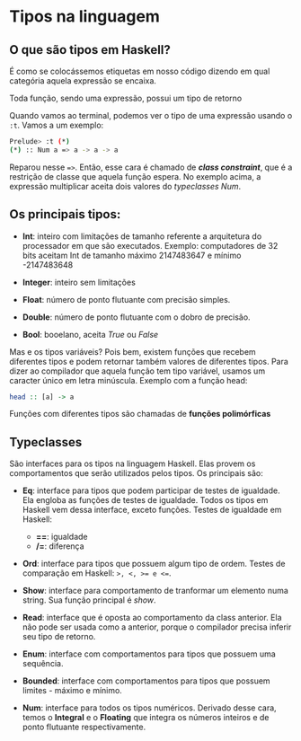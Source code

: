 # Tipos na linguagem

## O que são tipos em Haskell?

É como se colocássemos etiquetas em nosso código dizendo em qual categória aquela expressão se encaixa.

Toda função, sendo uma expressão, possui um tipo de retorno

Quando vamos ao terminal, podemos ver o tipo de uma expressão usando o `:t`. Vamos a um exemplo:

```bash
Prelude> :t (*)
(*) :: Num a => a -> a -> a
```

Reparou nesse `=>`. Então, esse cara é chamado de ***class constraint***, que é a restrição de classe que aquela função espera. No exemplo acima, a expressão multiplicar aceita dois valores do *typeclasses Num*.

## Os principais tipos:

- **Int**: inteiro com limitações de tamanho referente a arquitetura do processador em que são executados. Exemplo: computadores de 32 bits aceitam Int de tamanho máximo 2147483647 e mínimo -2147483648

- **Integer**: inteiro sem limitações

- **Float**: número de ponto flutuante com precisão simples.

- **Double**: número de ponto flutuante com o dobro de precisão.

- **Bool**: booelano, aceita *True* ou *False*

Mas e os tipos variáveis? Pois bem, existem funções que recebem diferentes tipos e podem retornar também valores de diferentes tipos. Para dizer ao compilador que aquela função tem tipo variável, usamos um caracter único em letra minúscula. Exemplo com a função head:

```hs
head :: [a] -> a
```

Funções com diferentes tipos são chamadas de **funções polimórficas**

## Typeclasses

São interfaces para os tipos na linguagem Haskell. Elas provem os comportamentos que serão utilizados pelos tipos. Os principais são:

- **Eq**: interface para tipos que podem participar de testes de igualdade. Ela engloba as funções de testes de igualdade. Todos os tipos em Haskell vem dessa interface, exceto funções. Testes de igualdade em Haskell:
  - **==**: igualdade
  - **/=**: diferença


- **Ord**: interface para tipos que possuem algum tipo de ordem. Testes de comparação em Haskell: `>, <, >= e <=`.

- **Show**: interface para comportamento de tranformar um elemento numa string. Sua função principal é *show*.

- **Read**: interface que é oposta ao comportamento da class anterior. Ela não pode ser usada como a anterior, porque o compilador precisa inferir seu tipo de retorno.

- **Enum**: interface com comportamentos para tipos que possuem uma sequência.

- **Bounded**: interface com comportamentos para tipos que possuem limites - máximo e mínimo.

- **Num**: interface para todos os tipos numéricos. Derivado desse cara, temos o **Integral** e o **Floating** que integra os números inteiros e de ponto flutuante respectivamente.
